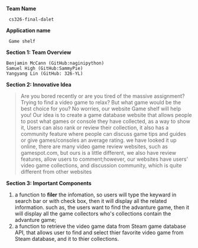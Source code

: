 **Team Name**
    
     cs326-final-dalet
    
**Application name**

     Game shelf

**Section 1: Team Overview**

    Benjamin McCann (GitHub:naginipython) 
    Samuel High (GitHub:SammyPie)
    Yangyang Lin (GitHub: 326-YL)

   
**Section 2: Innovative Idea**

    
   >Are you bored recently or are 
    you tired of the massive assignment? 
    Trying to find a video game to 
    relax? But what game would be 
    the best choice for you? No 
    worries, our website Game shelf 
    will help you! Our idea is to 
    create a game database website 
    that allows people to post what 
    games or console they have 
    collected, as a way to show it, 
    Users can also rank or review 
    their collection, it also has a 
    community feature where people 
    can discuss game tips and guides 
    or give games/consoles an 
    average rating. we have looked 
    it up online, there are many 
    video game review websites, such 
    as gamespot.com, but ours is a 
    little different, we also have 
    review features, allow users to 
    comment;however, our websites 
    have users' video game 
    collections, and discussion 
    community, which is quite 
    different from other websites
    

**Section 3: Important Components**
    <ol>
        <li>a function to **filer** the infomation, so users will type the keyward in search bar or with check box, then it will display all the related information. such as, the users want to find the advanture game, then it will display all the game collectors who's collections contain the advanture game;</li>
        <li>a function to retrieve the video game data from Steam game database API, that allows user to find and select thier favorite video game from Steam database, and it to thier collections.
        </li> 
    </ol>

    




